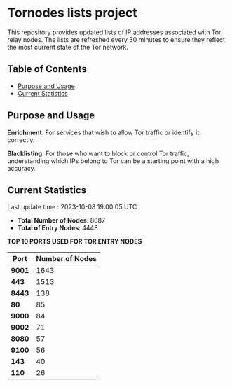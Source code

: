 # Tornodes lists project

This repository provides updated lists of IP addresses associated with Tor relay nodes. The lists are refreshed every 30 minutes to ensure they reflect the most current state of the Tor network.

## Table of Contents

- [Purpose and Usage](#purpose-and-usage)
- [Current Statistics](#current-statistics)


## Purpose and Usage

**Enrichment**: For services that wish to allow Tor traffic or identify it correctly.

**Blacklisting**: For those who want to block or control Tor traffic, understanding which IPs belong to Tor can be a starting point with a high accuracy.

## Current Statistics

Last update time : 2023-10-08 19:00:05 UTC

- **Total Number of Nodes**: 8687
- **Total of Entry Nodes**: 4448

**TOP 10 PORTS USED FOR TOR ENTRY NODES**

| **Port** | **Number of Nodes** |
|------|-----------------|
| **9001**   | 1643  |
| **443**   | 1513  |
| **8443**   | 138  |
| **80**   | 85  |
| **9000**   | 84  |
| **9002**   | 71  |
| **8080**   | 57  |
| **9100**   | 56  |
| **143**   | 40  |
| **110**   | 26  |

